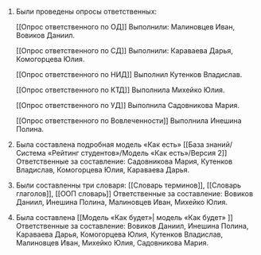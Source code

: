 1. Были проведены опросы ответственных:

	[[Опрос ответственного по ОД]]
	Выполнили: Малиновцев Иван, Вовиков Даниил.

	[[Опрос ответственного по СД]]
	Выполнили: Караваева Дарья, Комогорцева Юлия.

	[[Опрос ответственного по НИД]]
 	Выполнил Кутенков Владислав.
 
	[[Опрос ответственного по КТД]]
	Выполнила Михейко Юлия.

	[[Опрос ответственного по УД]]
	Выполнила Садовникова Мария.
	
	[[Опрос ответственного по Вовлеченности]] 
	Выполнила Инешина Полина.

2. Была составлена подробная модель «Как есть» [[База знаний/Система «Рейтинг студентов»/Модель «Как есть»/Версия 2]]
	Ответственные за составление: Садовникова Мария, Кутенков Владислав, Комогорцева Юлия, Караваева Дарья.
	
3. Были составленны три словаря: [[Словарь терминов]], [[Словарь глаголов]], [[ООП словарь]]
	Ответственные за составление: Вовиков Даниил, Инешина Полина, Малиновцев Иван, Михейко Юлия.
	
4. Была составлена [[Модель «Как будет»| модель «Как будет» ]]
	Ответственные за составление: Вовиков Даниил, Инешина Полина, Караваева Дарья, Комогорцева Юлия, Кутенков Владислав, Малиновцев Иван, Михейко Юлия, Садовникова Мария.



 